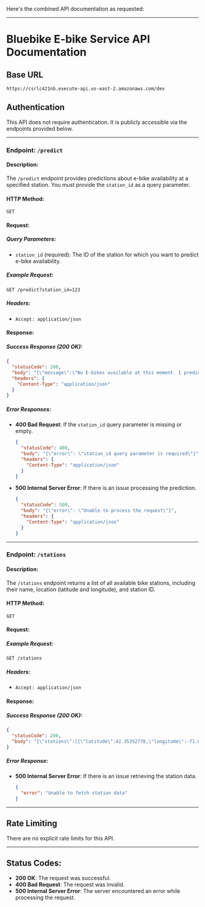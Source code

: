 Here's the combined API documentation as requested:

---

# Bluebike E-bike Service API Documentation

## Base URL
```
https://csrlc421nb.execute-api.us-east-2.amazonaws.com/dev
```

## Authentication
This API does not require authentication. It is publicly accessible via the endpoints provided below.

---

### **Endpoint: `/predict`**

#### Description:
The `/predict` endpoint provides predictions about e-bike availability at a specified station. You must provide the `station_id` as a query parameter.

#### HTTP Method:
`GET`

#### Request:

##### Query Parameters:
- `station_id` (required): The ID of the station for which you want to predict e-bike availability. 

##### Example Request:
```
GET /predict?station_id=123
```

##### Headers:
- `Accept: application/json`

#### Response:

##### Success Response (200 OK):
```json
{
  "statusCode": 200,
  "body": "{\"message\":\"No E-bikes available at this moment. I predict that e-bikes will be available in the next 30 minutes at East Somerville Library (Broadway and Illinois) with a High confidence level.\"}",
  "headers": {
    "Content-Type": "application/json"
  }
}
```

##### Error Responses:

- **400 Bad Request**: If the `station_id` query parameter is missing or empty.
  ```json
  {
    "statusCode": 400,
    "body": "{\"error\": \"station_id query parameter is required\"}",
    "headers": {
      "Content-Type": "application/json"
    }
  }
  ```

- **500 Internal Server Error**: If there is an issue processing the prediction.
  ```json
  {
    "statusCode": 500,
    "body": "{\"error\": \"Unable to process the request\"}",
    "headers": {
      "Content-Type": "application/json"
    }
  }
  ```

---

### **Endpoint: `/stations`**

#### Description:
The `/stations` endpoint returns a list of all available bike stations, including their name, location (latitude and longitude), and station ID.

#### HTTP Method:
`GET`

#### Request:

##### Example Request:
```
GET /stations
```

##### Headers:
- `Accept: application/json`

#### Response:

##### Success Response (200 OK):
```json
{
  "statusCode": 200,
  "body": "{\"stations\":[{\"latitude\":42.35352778,\"longitude\":-71.05622222,\"name\":\"High St at Federal St\",\"station_id\":1},{\"latitude\":42.349589423682445,\"longitude\":-71.0794677917329,\"name\":\"Boylston St at Exeter St\",\"station_id\":2}]}"
}
```

##### Error Response:
- **500 Internal Server Error**: If there is an issue retrieving the station data.
  ```json
  {
    "error": "Unable to fetch station data"
  }
  ```

---

## Rate Limiting
There are no explicit rate limits for this API.

---

## Status Codes:
- **200 OK**: The request was successful.
- **400 Bad Request**: The request was invalid.
- **500 Internal Server Error**: The server encountered an error while processing the request.
